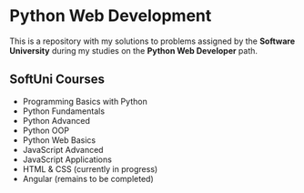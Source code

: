 # Python Web Development
 This is a repository with my solutions to problems assigned by the **Software University** during my studies on the **Python Web Developer** path.

## SoftUni Courses
* Programming Basics with Python
* Python Fundamentals
* Python Advanced
* Python OOP
* Python Web Basics
* JavaScript Advanced
* JavaScript Applications
* HTML & CSS (currently in progress)
* Angular (remains to be completed)
